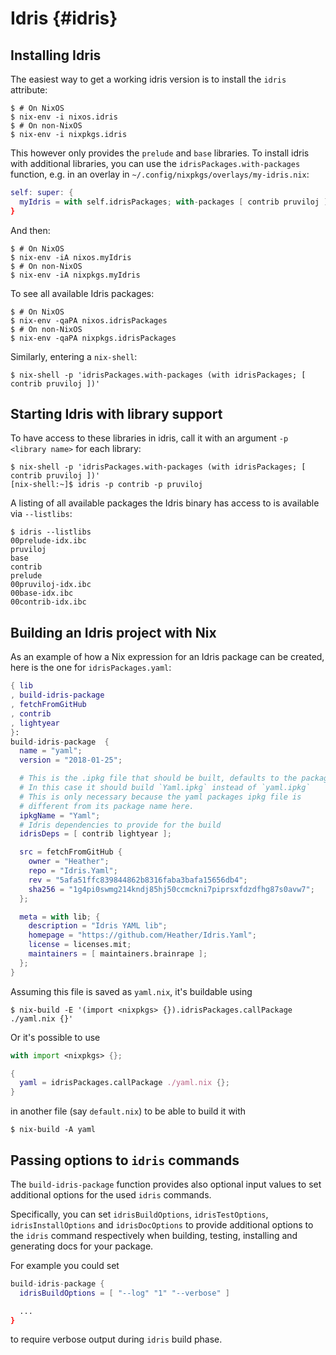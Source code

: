 # Idris {#idris}

## Installing Idris

The easiest way to get a working idris version is to install the `idris` attribute:

```ShellSesssion
$ # On NixOS
$ nix-env -i nixos.idris
$ # On non-NixOS
$ nix-env -i nixpkgs.idris
```

This however only provides the `prelude` and `base` libraries. To install idris with additional libraries, you can use the `idrisPackages.with-packages` function, e.g. in an overlay in `~/.config/nixpkgs/overlays/my-idris.nix`:

```nix
self: super: {
  myIdris = with self.idrisPackages; with-packages [ contrib pruviloj ];
}
```

And then:

```ShellSesssion
$ # On NixOS
$ nix-env -iA nixos.myIdris
$ # On non-NixOS
$ nix-env -iA nixpkgs.myIdris
```

To see all available Idris packages:
```ShellSesssion
$ # On NixOS
$ nix-env -qaPA nixos.idrisPackages
$ # On non-NixOS
$ nix-env -qaPA nixpkgs.idrisPackages
```

Similarly, entering a `nix-shell`:
```ShellSesssion
$ nix-shell -p 'idrisPackages.with-packages (with idrisPackages; [ contrib pruviloj ])'
```

## Starting Idris with library support

To have access to these libraries in idris, call it with an argument `-p <library name>` for each library:

```ShellSesssion
$ nix-shell -p 'idrisPackages.with-packages (with idrisPackages; [ contrib pruviloj ])'
[nix-shell:~]$ idris -p contrib -p pruviloj
```

A listing of all available packages the Idris binary has access to is available via `--listlibs`:

```ShellSesssion
$ idris --listlibs
00prelude-idx.ibc
pruviloj
base
contrib
prelude
00pruviloj-idx.ibc
00base-idx.ibc
00contrib-idx.ibc
```

## Building an Idris project with Nix

As an example of how a Nix expression for an Idris package can be created, here is the one for `idrisPackages.yaml`:

```nix
{ lib
, build-idris-package
, fetchFromGitHub
, contrib
, lightyear
}:
build-idris-package  {
  name = "yaml";
  version = "2018-01-25";

  # This is the .ipkg file that should be built, defaults to the package name
  # In this case it should build `Yaml.ipkg` instead of `yaml.ipkg`
  # This is only necessary because the yaml packages ipkg file is
  # different from its package name here.
  ipkgName = "Yaml";
  # Idris dependencies to provide for the build
  idrisDeps = [ contrib lightyear ];

  src = fetchFromGitHub {
    owner = "Heather";
    repo = "Idris.Yaml";
    rev = "5afa51ffc839844862b8316faba3bafa15656db4";
    sha256 = "1g4pi0swmg214kndj85hj50ccmckni7piprsxfdzdfhg87s0avw7";
  };

  meta = with lib; {
    description = "Idris YAML lib";
    homepage = "https://github.com/Heather/Idris.Yaml";
    license = licenses.mit;
    maintainers = [ maintainers.brainrape ];
  };
}
```

Assuming this file is saved as `yaml.nix`, it's buildable using

```ShellSesssion
$ nix-build -E '(import <nixpkgs> {}).idrisPackages.callPackage ./yaml.nix {}'
```

Or it's possible to use

```nix
with import <nixpkgs> {};

{
  yaml = idrisPackages.callPackage ./yaml.nix {};
}
```

in another file (say `default.nix`) to be able to build it with

```ShellSesssion
$ nix-build -A yaml
```

## Passing options to `idris` commands

The `build-idris-package` function provides also optional input values to set additional options for the used `idris` commands.

Specifically, you can set `idrisBuildOptions`, `idrisTestOptions`, `idrisInstallOptions` and `idrisDocOptions` to provide additional options to the `idris` command respectively when building, testing, installing and generating docs for your package.

For example you could set

```nix
build-idris-package {
  idrisBuildOptions = [ "--log" "1" "--verbose" ]

  ...
}
```

to require verbose output during `idris` build phase.
